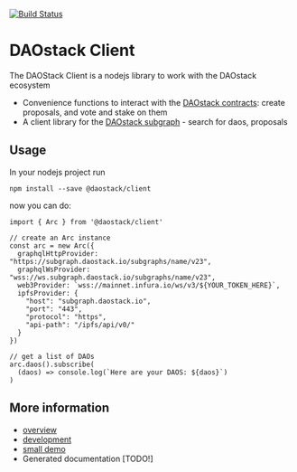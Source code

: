 [![Build Status](https://travis-ci.com/daostack/client.svg?token=aXt9zApRNkfx8zDMypWx&branch=master)](https://travis-ci.com/daostack/client)

# DAOstack Client

The DAOStack Client is a nodejs library to work with the DAOstack ecosystem
* Convenience functions to interact with the [DAOstack contracts](https://github.com/daostack/arc): create proposals, and vote and stake on them
* A client library for the [DAOstack subgraph](https://github.com/daostack/subgraph) - search for daos, proposals


## Usage

In your nodejs project run

```
npm install --save @daostack/client
```
now you can do:
```
import { Arc } from '@daostack/client'

// create an Arc instance
const arc = new Arc({
  graphqlHttpProvider: "https://subgraph.daostack.io/subgraphs/name/v23",
  graphqlWsProvider: "wss://ws.subgraph.daostack.io/subgraphs/name/v23",
  web3Provider: `wss://mainnet.infura.io/ws/v3/${YOUR_TOKEN_HERE}`,
  ipfsProvider: {
    "host": "subgraph.daostack.io",
    "port": "443",
    "protocol": "https",
    "api-path": "/ipfs/api/v0/"
  }
})

// get a list of DAOs
arc.daos().subscribe(
  (daos) => console.log(`Here are your DAOS: ${daos}`)
)
```

## More information

* [overview](./documentation/overview.md)
* [development](./documentation/development.md)
* [small demo](./documentation/demo.js) 
* Generated documentation [TODO!]
